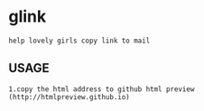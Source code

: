 # glink
	help lovely girls copy link to mail


## USAGE

	1.copy the html address to github html preview (http://htmlpreview.github.io)
